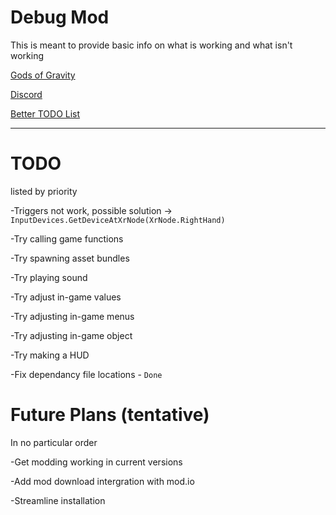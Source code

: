 # Debug Mod
This is meant to provide basic info on what is working and what isn't working

[Gods of Gravity](https://trassgames.com/projects/gods_of_gravity)

[Discord](https://discord.com/invite/v3AuK92)

[Better TODO List](https://tree.taiga.io/project/lrutjens-gog-modding-progress/kanban)

________________________________________________________
# TODO

listed by priority

-Triggers not work, possible solution -> `InputDevices.GetDeviceAtXrNode(XrNode.RightHand)`

-Try calling game functions

-Try spawning asset bundles

-Try playing sound

-Try adjust in-game values

-Try adjusting in-game menus

-Try adjusting in-game object

-Try making a HUD

-Fix dependancy file locations - `Done`


# Future Plans (tentative)

In no particular order

-Get modding working in current versions

-Add mod download intergration with mod.io

-Streamline installation 
